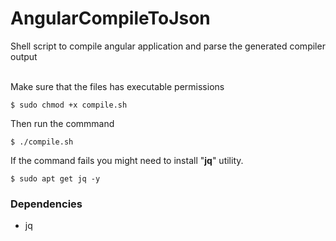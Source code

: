 # AngularCompileToJson
Shell script to compile angular application and parse the generated compiler output

\
Make sure that the files has executable permissions
```
$ sudo chmod +x compile.sh
```

Then run the commmand
```
$ ./compile.sh
```

If the command fails you might need to install "**jq**" utility.
```
$ sudo apt get jq -y
```

### Dependencies
- jq

